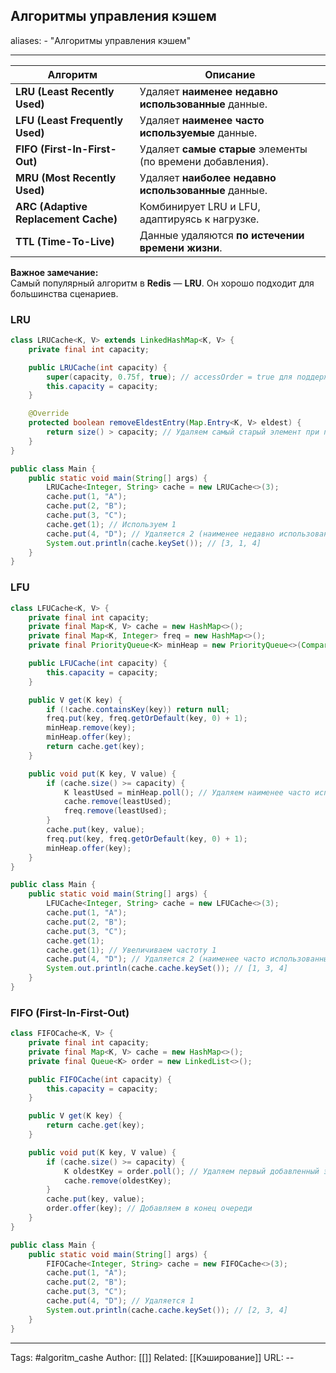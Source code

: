 ## Алгоритмы управления кэшем

aliases: 
	- "Алгоритмы управления кэшем"

---

| Алгоритм                             | Описание                                                   |
| ------------------------------------ | ---------------------------------------------------------- |
| **LRU (Least Recently Used)**        | Удаляет **наименее недавно использованные** данные.        |
| **LFU (Least Frequently Used)**      | Удаляет **наименее часто используемые** данные.            |
| **FIFO (First-In-First-Out)**        | Удаляет **самые старые** элементы (по времени добавления). |
| **MRU (Most Recently Used)**         | Удаляет **наиболее недавно использованные** данные.        |
| **ARC (Adaptive Replacement Cache)** | Комбинирует LRU и LFU, адаптируясь к нагрузке.             |
| **TTL (Time-To-Live)**               | Данные удаляются **по истечении времени жизни**.           |
**Важное замечание:**  
Самый популярный алгоритм в **Redis** — **LRU**. Он хорошо подходит для большинства сценариев.


### LRU
```java
class LRUCache<K, V> extends LinkedHashMap<K, V> {
    private final int capacity;

    public LRUCache(int capacity) {
        super(capacity, 0.75f, true); // accessOrder = true для поддержки LRU
        this.capacity = capacity;
    }

    @Override
    protected boolean removeEldestEntry(Map.Entry<K, V> eldest) {
        return size() > capacity; // Удаляем самый старый элемент при переполнении
    }
}

public class Main {
    public static void main(String[] args) {
        LRUCache<Integer, String> cache = new LRUCache<>(3);
        cache.put(1, "A");
        cache.put(2, "B");
        cache.put(3, "C");
        cache.get(1); // Используем 1
        cache.put(4, "D"); // Удаляется 2 (наименее недавно использованный)
        System.out.println(cache.keySet()); // [3, 1, 4]
    }
}
```
### LFU
```java
class LFUCache<K, V> {
    private final int capacity;
    private final Map<K, V> cache = new HashMap<>();
    private final Map<K, Integer> freq = new HashMap<>();
    private final PriorityQueue<K> minHeap = new PriorityQueue<>(Comparator.comparingInt(freq::get));

    public LFUCache(int capacity) {
        this.capacity = capacity;
    }

    public V get(K key) {
        if (!cache.containsKey(key)) return null;
        freq.put(key, freq.getOrDefault(key, 0) + 1);
        minHeap.remove(key);
        minHeap.offer(key);
        return cache.get(key);
    }

    public void put(K key, V value) {
        if (cache.size() >= capacity) {
            K leastUsed = minHeap.poll(); // Удаляем наименее часто используемый
            cache.remove(leastUsed);
            freq.remove(leastUsed);
        }
        cache.put(key, value);
        freq.put(key, freq.getOrDefault(key, 0) + 1);
        minHeap.offer(key);
    }
}

public class Main {
    public static void main(String[] args) {
        LFUCache<Integer, String> cache = new LFUCache<>(3);
        cache.put(1, "A");
        cache.put(2, "B");
        cache.put(3, "C");
        cache.get(1);
        cache.get(1); // Увеличиваем частоту 1
        cache.put(4, "D"); // Удаляется 2 (наименее часто использованный)
        System.out.println(cache.cache.keySet()); // [1, 3, 4]
    }
}
```
### FIFO (First-In-First-Out)
```java
class FIFOCache<K, V> {
    private final int capacity;
    private final Map<K, V> cache = new HashMap<>();
    private final Queue<K> order = new LinkedList<>();

    public FIFOCache(int capacity) {
        this.capacity = capacity;
    }

    public V get(K key) {
        return cache.get(key);
    }

    public void put(K key, V value) {
        if (cache.size() >= capacity) {
            K oldestKey = order.poll(); // Удаляем первый добавленный элемент
            cache.remove(oldestKey);
        }
        cache.put(key, value);
        order.offer(key); // Добавляем в конец очереди
    }
}

public class Main {
    public static void main(String[] args) {
        FIFOCache<Integer, String> cache = new FIFOCache<>(3);
        cache.put(1, "A");
        cache.put(2, "B");
        cache.put(3, "C");
        cache.put(4, "D"); // Удаляется 1
        System.out.println(cache.cache.keySet()); // [2, 3, 4]
    }
}

```

---

Tags:  #algoritm_cashe
Author: [[]]
Related: [[Кэширование]]
URL: -- 